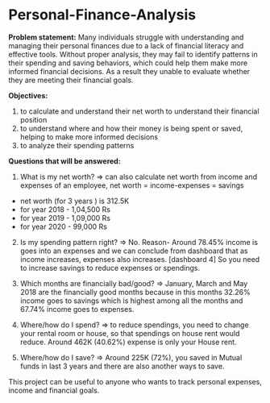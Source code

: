 # Personal-Finance-Analysis
**Problem statement:** Many individuals struggle with understanding and managing their personal finances due to a lack of financial literacy and effective tools. Without proper analysis, they may fail to identify patterns in their spending and saving behaviors, which could help them make more informed financial decisions. As a result they unable to evaluate whether they are meeting their financial goals. 

**Objectives:**
1. to calculate and understand their net worth to understand their financial position
2. to understand where and how their money is being spent or saved, helping to make more informed decisions
3. to analyze their spending patterns

**Questions that will be answered:**
1. What is my net worth?
=> can also calculate net worth from income and expenses of an employee,
net worth = income-expenses = savings
- net worth (for 3 years ) is 312.5K
- for year 2018 - 1,04,500 Rs
- for year 2019 - 1,09,000 Rs
- for year 2020 - 99,000 Rs

2. Is my spending pattern right?
=> No. Reason- Around 78.45% income is goes into an expenses and we can conclude from dashboard that as income increases, expenses also increases. [dashboard 4] So you need to increase savings to reduce expenses or spendings.

3. Which months are financially bad/good?
=> January, March and May 2018 are the financially good months because in this months 32.26% income goes to savings which is highest among all the months and 67.74% income goes to expenses.

4. Where/how do I spend?
=> to reduce spendings, you need to change your rental room or house, so that spendings on house rent would reduce. Around 462K (40.62%) expense is only your House rent.

5.  Where/how do I save?
=> Around 225K (72%), you saved in Mutual funds in last 3 years and there are also another ways to save.

This project can be useful to anyone who wants to track personal expenses, income and financial goals.
